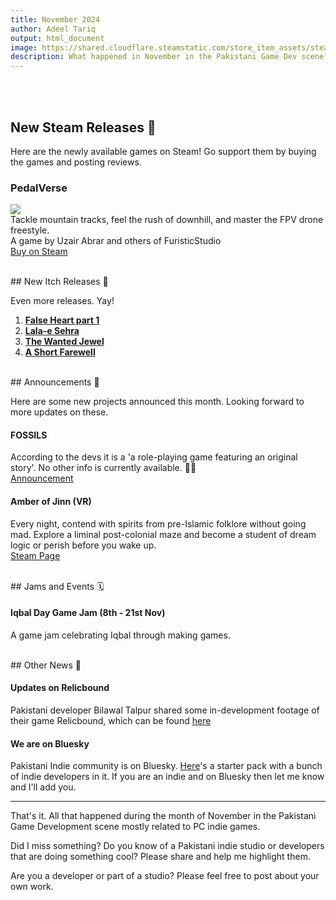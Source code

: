 ```yaml
---
title: November 2024
author: Adeel Tariq
output: html_document
image: https://shared.cloudflare.steamstatic.com/store_item_assets/steam/apps/3107900/header.jpg
description: What happened in November in the Pakistani Game Dev scene? Let's find out.
---
```


<br>
<br>

## New Steam Releases 🥳

Here are the newly available games on Steam! Go support them by buying the games and posting reviews.


### **PedalVerse**
[![](https://shared.cloudflare.steamstatic.com/store_item_assets/steam/apps/3164680/header.jpg)](https://store.steampowered.com/app/3164680/pedalverse/)<br>
Tackle mountain tracks, feel the rush of downhill, and master the FPV drone freestyle.<br>
A game by Uzair Abrar and others of FuristicStudio<br>
[Buy on Steam](https://store.steampowered.com/app/3164680/pedalverse)

<br>
## New Itch Releases 🎉

Even more releases. Yay!

1. [**False Heart part 1**](https://sigmasuccour.itch.io/false-heart-part-1)
2. [**Lala-e Sehra**](https://adeeltariq.itch.io/lala-e-sehra)
3. [**The Wanted Jewel**](https://bouncy-rocket-studios.itch.io/the-wanted-jewel)
4. [**A Short Farewell**](https://adeeltariq.itch.io/a-short-farewell)

<br>
## Announcements 📢 

Here are some new projects announced this month. Looking forward to more updates on these.
 
#### **FOSSILS**
According to the devs it is a 'a role-playing game featuring an original story'. No other info is currently available. 🤷‍♂<br>
[Announcement](https://www.linkedin.com/posts/ultrolon-studio_fossils-trailer-1-coming-soon-prepare-activity-7263946425678372865-q2l5/?utm_source=share&utm_medium=member_desktop)

#### **Amber of Jinn** (VR)
Every night, contend with spirits from pre-Islamic folklore without going mad. Explore a liminal post-colonial maze and become a student of dream logic or perish before you wake up.<br>
[Steam Page](https://store.steampowered.com/app/3046880/Amber_of_Jinn/)

<br>
## Jams and Events 🗓️

#### **Iqbal Day Game Jam (8th - 21st Nov)**
A game jam celebrating Iqbal through making games.

<br>
## Other News 📰

#### **Updates on Relicbound**
Pakistani developer Bilawal Talpur shared some in-development footage of their game Relicbound, which can be found [here](https://www.youtube.com/watch?v=4PE8EkGVba4)

#### We are on Bluesky
Pakistani Indie community is on Bluesky. [Here](https://go.bsky.app/2BTL8xk)'s a starter pack with a bunch of indie developers in it. If you are an indie and on Bluesky then let me know and I'll add you.

---

That's it. All that happened during the month of November in the Pakistani Game Development scene mostly related to PC indie games.

Did I miss something? Do you know of a Pakistani indie studio or developers that are doing something cool? Please share and help me highlight them.

Are you a developer or part of a studio? Please feel free to post about your own work.


